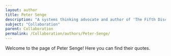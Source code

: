 ```yaml
---
layout: author
title: Peter Senge
description: "A systems thinking advocate and author of 'The Fifth Discipline', Senge emphasizes the importance of team learning and collaboration in organizations."
subject: "Collaboration"
parent: Collaboration
permalink: /Collaboration/authors/Peter-Senge/
---
```


Welcome to the page of Peter Senge! Here you can find their quotes.
